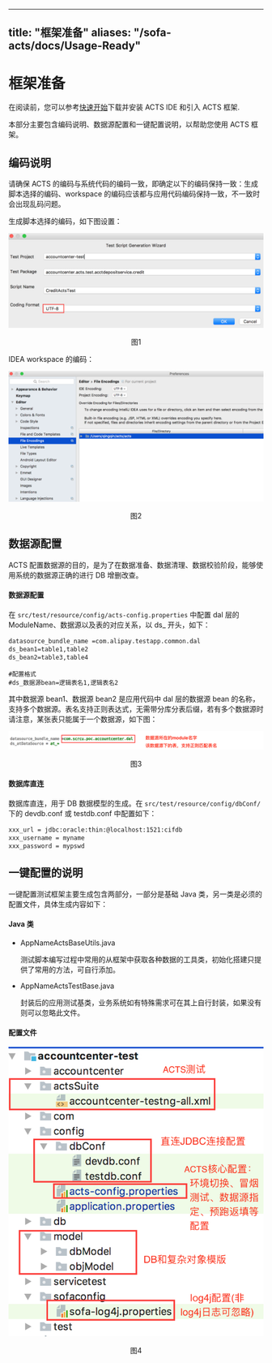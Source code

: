 
---
title: "框架准备"
aliases: "/sofa-acts/docs/Usage-Ready"
---


# 框架准备

在阅读前，您可以参考[快速开始](../getting-started)下载并安装 ACTS IDE 和引入 ACTS 框架.

本部分主要包含编码说明、数据源配置和一键配置说明，以帮助您使用 ACTS 框架。

## 编码说明

请确保 ACTS 的编码与系统代码的编码一致，即确定以下的编码保持一致：生成脚本选择的编码、workspace 的编码应该都与应用代码编码保持一致，不一致时会出现乱码问题。

生成脚本选择的编码，如下图设置：

![生成脚本的编码](coding-format.png)
<p align="center">图1</p>

IDEA workspace 的编码：

![IDEA workspace 的编码](file-encodings.png)
<p align="center">图2</p>

## 数据源配置

ACTS 配置数据源的目的，是为了在数据准备、数据清理、数据校验阶段，能够使用系统的数据源正确的进行 DB 增删改查。
#### 数据源配置 

在 `src/test/resource/config/acts-config.properties` 中配置 dal 层的 ModuleName、数据源以及表的对应关系，以 ds_ 开头，如下：
```plain
datasource_bundle_name =com.alipay.testapp.common.dal
ds_bean1=table1,table2
ds_bean2=table3,table4

#配置格式
#ds_数据源bean=逻辑表名1,逻辑表名2
```
其中数据源 bean1、数据源 bean2 是应用代码中 dal 层的数据源 bean 的名称，支持多个数据源。表名支持正则表达式，无需带分库分表后缀，若有多个数据源时请注意，某张表只能属于一个数据源，如下图：

![Bundle name](bundle-name.png)
<p align="center">图3</p>

#### 数据库直连
数据库直连，用于 DB 数据模型的生成。在 `src/test/resource/config/dbConf/` 下的 devdb.conf 或 testdb.conf 中配置如下：
```plain
xxx_url = jdbc:oracle:thin:@localhost:1521:cifdb
xxx_username = myname
xxx_password = mypswd
```
    
## 一键配置的说明
一键配置测试框架主要生成包含两部分，一部分是基础 Java 类，另一类是必须的配置文件，具体生成内容如下：
#### Java 类
 + AppNameActsBaseUtils.java
 
    测试脚本编写过程中常用的从框架中获取各种数据的工具类，初始化搭建只提供了常用的方法，可自行添加。

 + AppNameActsTestBase.java
 
    封装后的应用测试基类，业务系统如有特殊需求可在其上自行封装，如果没有则可以忽略此文件。

#### 配置文件

![配置文件](configuration-file.png)
<p align="center">图4</p>